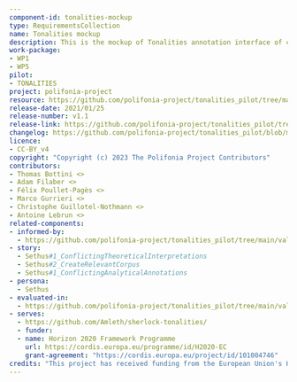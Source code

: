 ```yaml
---
component-id: tonalities-mockup
type: RequirementsCollection
name: Tonalities mockup
description: This is the mockup of Tonalities annotation interface of collaborative analysis
work-package: 
- WP1 
- WP5
pilot:
- TONALITIES
project: polifonia-project
resource: https://github.com/polifonia-project/tonalities_pilot/tree/main/mockup 
release-date: 2021/01/25
release-number: v1.1
release-link: https://github.com/polifonia-project/tonalities_pilot/tree/main/mockup 
changelog: https://github.com/polifonia-project/tonalities_pilot/blob/main/mockup/changeLog.md
licence:
- CC-BY_v4 
copyright: "Copyright (c) 2023 The Polifonia Project Contributors"
contributors:
- Thomas Bottini <>
- Adam Filaber <>
- Félix Poullet-Pagès <>
- Marco Gurrieri <>
- Christophe Guillotel-Nothmann <>
- Antoine Lebrun <>
related-components:
- informed-by:
  - https://github.com/polifonia-project/tonalities_pilot/tree/main/validation/interface 
- story:
  - Sethus#1_ConflictingTheoreticalInterpretations
  - Sethus#2_CreateRelevantCorpus
  - Sethus#1_ConflictingAnalyticalAnnotations  	
- persona:
  - Sethus
- evaluated-in:
  - https://github.com/polifonia-project/tonalities_pilot/tree/main/validation/interface 
- serves:
  - https://github.com/Amleth/sherlock-tonalities/
  - funder:
  - name: Horizon 2020 Framework Programme
    url: https://cordis.europa.eu/programme/id/H2020-EC
    grant-agreement: "https://cordis.europa.eu/project/id/101004746"
credits: "This project has received funding from the European Union's Horizon 2020 research and innovation programme under grant agreement 01234556."
--- 
```

